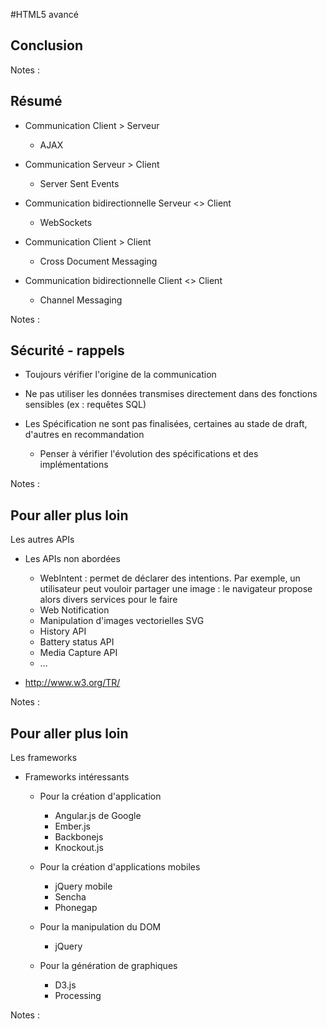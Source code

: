 #HTML5 avancé

<!-- .slide: class="page-title" -->



## Conclusion

Notes :




## Résumé

- Communication Client > Serveur
	- AJAX

- Communication Serveur > Client
	- Server Sent Events

- Communication bidirectionnelle Serveur <> Client
	- WebSockets

- Communication Client > Client
	- Cross Document Messaging

- Communication bidirectionnelle Client <> Client
	- Channel Messaging


Notes :




## Sécurité - rappels

- Toujours vérifier l'origine de la communication

- Ne pas utiliser les données transmises directement dans des fonctions sensibles (ex : requêtes SQL)

- Les Spécification ne sont pas finalisées, certaines au stade de draft, d'autres en recommandation
	- Penser à vérifier l'évolution des spécifications et des implémentations


Notes :




## Pour aller plus loin
  
Les autres APIs

- Les APIs non abordées
	- WebIntent : permet de déclarer des intentions. Par exemple, un utilisateur peut vouloir partager une image : le navigateur propose alors divers services pour le faire
	- Web Notification
	- Manipulation d'images vectorielles SVG
	- History API 
	- Battery status API
	- Media Capture API
	- …


- http://www.w3.org/TR/ 

Notes :




## Pour aller plus loin
  
Les frameworks

- Frameworks intéressants
	- Pour la création d'application
		- Angular.js de Google
		- Ember.js
		- Backbonejs
		- Knockout.js

	- Pour la création d'applications mobiles
		- jQuery mobile
		- Sencha
		- Phonegap

	- Pour la manipulation du DOM
		- jQuery

	- Pour la génération de graphiques
		- D3.js
		- Processing



Notes :




<!-- .slide: class="page-questions" -->



<!-- .slide: class="page-tp1" -->